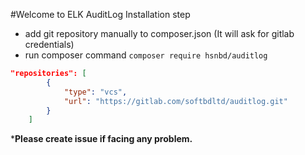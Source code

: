 #Welcome to ELK AuditLog
Installation step
- add git repository manually to composer.json (It will ask for gitlab credentials)
- run composer command `composer require hsnbd/auditlog`
```json
"repositories": [
        {
            "type": "vcs",
            "url": "https://gitlab.com/softbdltd/auditlog.git"
        }
    ]
```

***Please create issue if facing any problem.**